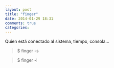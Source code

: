 ```yaml
---
layout: post
title: "finger"
date: 2014-01-29 18:31
comments: true
categories: 
---
```

Quien está conectado al sistema, tiempo, consola...

>$ finger -s

>$ finger -l


